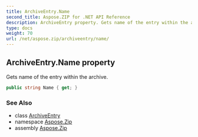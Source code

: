 ```yaml
---
title: ArchiveEntry.Name
second_title: Aspose.ZIP for .NET API Reference
description: ArchiveEntry property. Gets name of the entry within the archive
type: docs
weight: 70
url: /net/aspose.zip/archiveentry/name/
---
```

## ArchiveEntry.Name property

Gets name of the entry within the archive.

```csharp
public string Name { get; }
```

### See Also

* class [ArchiveEntry](../)
* namespace [Aspose.Zip](../../archiveentry/)
* assembly [Aspose.Zip](../../../)


